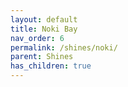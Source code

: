 ```yaml
---
layout: default
title: Noki Bay
nav_order: 6
permalink: /shines/noki/
parent: Shines
has_children: true
---
```

